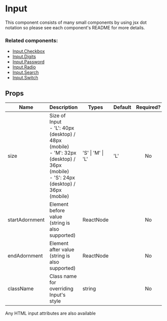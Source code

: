 # Input

This component consists of many small components by using jsx dot notation so please see each component's README for more details.

### Related components:
- [Input.Checkbox](./Checkbox)
- [Input.Digits](./Digits)
- [Input.Password](./Password)
- [Input.Radio](./Radio)
- [Input.Search](./Search)
- [Input.Switch](./Switch)

## Props

| Name      | Description                                                                                                              | Types             | Default | Required? |
|-----------|--------------------------------------------------------------------------------------------------------------------------|-------------------|---------|:---------:|
| size      | Size of Input<br>- 'L': 40px (desktop) / 48px (mobile)<br>- 'M': 32px (desktop) / 36px (mobile)<br>- 'S': 24px (desktop) / 36px (mobile) | 'S' \| 'M' \| 'L' | 'L'     |     No    |
| startAdornment    | Element before value (string is also supported)                                                                            | ReactNode         |         |     No    |
| endAdornment    | Element after value (string is also supported)                                                                             | ReactNode         |         |     No    |
| className | Class name for overriding Input's style                                                                             | string            |         |     No    |

Any HTML input attributes are also available